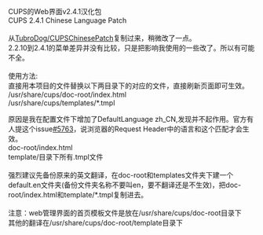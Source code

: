 CUPS的Web界面v2.4.1汉化包 \
CUPS 2.4.1 Chinese Language Patch \
 \
从[TubroDog/CUPSChinesePatch](https://github.com/TubroDog/CUPSChinesePatch)复制过来，稍微改了一点。 \
2.2.10到2.4.1的菜单差异并没有比较，只是把影响我使用的一些改了。所以有可能不全。 \
 \
使用方法: \
直接用本项目的文件替换以下两目录下的对应的文件，直接刷新页面即可生效。 \
/usr/share/cups/doc-root/index.html \
/usr/share/cups/templates/*.tmpl



原因是我在配置文件下增加了DefaultLanguage zh_CN,发现并不起作用。官方有人提这个issue[#5763](https://github.com/apple/cups/issues/5763)，说浏览器的Request Header中的语言和这个匹配才会生效。 \
doc-root/index.html \
template/目录下所有.tmpl文件 \
 \
强烈建议先备份原来的英文翻译，在doc-root和templates文件夹下建一个default.en文件夹(备份文件夹名称不要叫en，要不翻译还是不生效)，把doc-root/index.html和template/*.tmpl复制进去。 \
 \
注意：web管理界面的首页模板文件是放在/usr/share/cups/doc-root目录下 \
其他的翻译在/usr/share/cups/doc-root/template目录下
